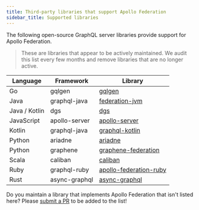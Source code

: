 ```yaml
---
title: Third-party libraries that support Apollo Federation
sidebar_title: Supported libraries
---
```


The following open-source GraphQL server libraries provide support for Apollo Federation.

> These are libraries that appear to be actively maintained. We audit this list every few months and remove libraries that are no longer active.

| Language    | Framework     | Library                                                                          |
| ----------- | ------------- | -------------------------------------------------------------------------------- |
| Go            | gqlgen        | [gqlgen](https://github.com/99designs/gqlgen/tree/master/plugin/federation)      |
| Java          | graphql-java  | [federation-jvm](https://github.com/apollographql/federation-jvm)                |
| Java / Kotlin | dgs           | [dgs](https://github.com/netflix/dgs-framework/)                                 |
| JavaScript    | apollo-server | [apollo-server](https://github.com/apollographql/apollo-server/)                 |
| Kotlin        | graphql-java  | [graphql-kotlin](https://github.com/ExpediaGroup/graphql-kotlin)                 |
| Python        | ariadne       | [ariadne](https://github.com/mirumee/ariadne)                                    |
| Python        | graphene      | [graphene-federation](https://github.com/preply/graphene-federation)             |
| Scala         | caliban       | [caliban](https://github.com/ghostdogpr/caliban)                                 |
| Ruby          | graphql-ruby  | [apollo-federation-ruby](https://github.com/Gusto/apollo-federation-ruby)        |
| Rust          | async-graphql | [async-graphql](https://github.com/async-graphql/async-graphql)                  |

Do you maintain a library that implements Apollo Federation that isn't listed here? Please [submit a PR](https://github.com/apollographql/federation/tree/HEAD/docs/source/other-servers.md) to be added to the list!
